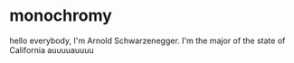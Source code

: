# monochromy
hello everybody, I'm Arnold Schwarzenegger.
I'm the major of the state of California auuuuauuuu
